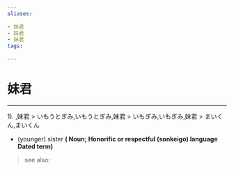 ```yaml
---
aliases:
    
- 妹君
- 妹君
- 妹君
tags:
    
---
```


# 妹君
---
1).
,妹君 > いもうとぎみ,いもうとぎみ,妹君 > いもぎみ,いもぎみ,妹君 > まいくん,まいくん

- (younger) sister
**( Noun; Honorific or respectful (sonkeigo) language Dated term)**
> see also: 
            
